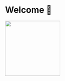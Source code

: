 # Welcome 🚦

<div>
  <a href="https://github.com/Diasszx"
  <img height="180em" src="https://github-readme-stats.vercel.app/api/top-langs/?username=Diasszx&layout=compact&langs_count=7&theme=dracula"/>
  <img height="180em" src="https://github-readme-stats.vercel.app/api/top-langs/?username=Diasszx&layout=compact&langs_count=7&theme=dracula"/>
</div>



<!--
**Diasszx/Diasszx** is a ✨ _special_ ✨ repository because its `README.md` (this file) appears on your GitHub profile.

Here are some ideas to get you started:

- 🔭 I’m currently working on ...
- 🌱 I’m currently learning ...
- 👯 I’m looking to collaborate on ...
- 🤔 I’m looking for help with ...
- 💬 Ask me about ...
- 📫 How to reach me: ...
- 😄 Pronouns: ...
- ⚡ Fun fact: ...
-->
